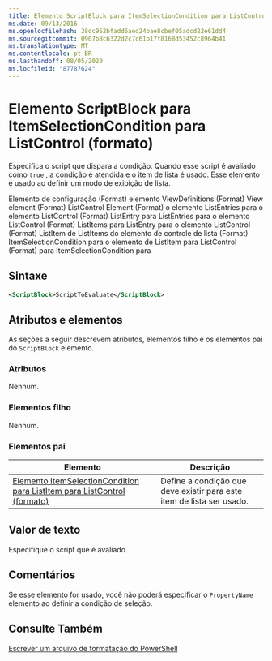 ```yaml
---
title: Elemento ScriptBlock para ItemSelectionCondition para ListControl (Format) | Microsoft Docs
ms.date: 09/13/2016
ms.openlocfilehash: 38dc952bfadd6aed24bae8cbef05adcd22e61dd4
ms.sourcegitcommit: 0907b8c6322d2c7c61b17f8168d53452c8964b41
ms.translationtype: MT
ms.contentlocale: pt-BR
ms.lasthandoff: 08/05/2020
ms.locfileid: "87787624"
---
```

# <a name="scriptblock-element-for-itemselectioncondition-for-listcontrol-format"></a>Elemento ScriptBlock para ItemSelectionCondition para ListControl (formato)

Especifica o script que dispara a condição. Quando esse script é avaliado como `true` , a condição é atendida e o item de lista é usado. Esse elemento é usado ao definir um modo de exibição de lista.

Elemento de configuração (Format) elemento ViewDefinitions (Format) View element (Format) ListControl Element (Format) o elemento ListEntries para o elemento ListControl (Format) ListEntry para ListEntries para o elemento ListControl (Format) ListItems para ListEntry para o elemento ListControl (Format) ListItem de ListItems do elemento de controle de lista (Format) ItemSelectionCondition para o elemento de ListItem para ListControl (Format) para ItemSelectionCondition para

## <a name="syntax"></a>Sintaxe

```xml
<ScriptBlock>ScriptToEvaluate</ScriptBlock>
```

## <a name="attributes-and-elements"></a>Atributos e elementos

As seções a seguir descrevem atributos, elementos filho e os elementos pai do `ScriptBlock` elemento.

### <a name="attributes"></a>Atributos

Nenhum.

### <a name="child-elements"></a>Elementos filho

Nenhum.

### <a name="parent-elements"></a>Elementos pai

|Elemento|Descrição|
|-------------|-----------------|
|[Elemento ItemSelectionCondition para ListItem para ListControl (formato)](./itemselectioncondition-element-for-listitem-for-listcontrol-format.md)|Define a condição que deve existir para este item de lista ser usado.|

## <a name="text-value"></a>Valor de texto

Especifique o script que é avaliado.

## <a name="remarks"></a>Comentários

Se esse elemento for usado, você não poderá especificar o `PropertyName` elemento ao definir a condição de seleção.

## <a name="see-also"></a>Consulte Também

[Escrever um arquivo de formatação do PowerShell](./writing-a-powershell-formatting-file.md)

